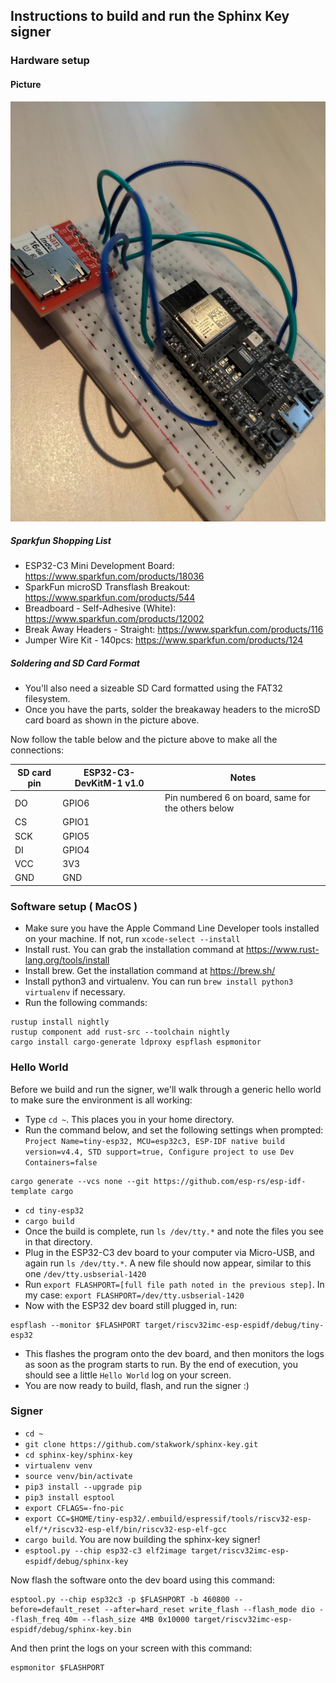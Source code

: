 ## Instructions to build and run the Sphinx Key signer

### Hardware setup

#### Picture

![Spi connections picture](docs/spi_connections.jpeg)

##### Sparkfun Shopping List

- ESP32-C3 Mini Development Board: https://www.sparkfun.com/products/18036
- SparkFun microSD Transflash Breakout: https://www.sparkfun.com/products/544
- Breadboard - Self-Adhesive (White): https://www.sparkfun.com/products/12002
- Break Away Headers - Straight: https://www.sparkfun.com/products/116
- Jumper Wire Kit - 140pcs: https://www.sparkfun.com/products/124

##### Soldering and SD Card Format
- You'll also need a sizeable SD Card formatted using the FAT32 filesystem.
- Once you have the parts, solder the breakaway headers to the microSD card board as shown in the picture above.

Now follow the table below and the picture above to make all the connections:

SD card pin | ESP32-C3-DevKitM-1 v1.0 | Notes
------------|-------------------------|--------------------
 DO         | GPIO6                   | Pin numbered 6 on board, same for the others below
 CS         | GPIO1                   | 
 SCK        | GPIO5                   |
 DI         | GPIO4                   |
 VCC        | 3V3                     |
 GND        | GND                     |

### Software setup ( MacOS )

- Make sure you have the Apple Command Line Developer tools installed on your machine. If not, run `xcode-select --install`
- Install rust. You can grab the installation command at https://www.rust-lang.org/tools/install
- Install brew. Get the installation command at https://brew.sh/
- Install python3 and virtualenv. You can run `brew install python3 virtualenv` if necessary.
- Run the following commands:
```
rustup install nightly
rustup component add rust-src --toolchain nightly
cargo install cargo-generate ldproxy espflash espmonitor
```

### Hello World

Before we build and run the signer, we'll walk through a generic hello world to make sure the environment is all working:

- Type `cd ~`. This places you in your home directory.
- Run the command below, and set the following settings when prompted: `Project Name=tiny-esp32, MCU=esp32c3, ESP-IDF native build version=v4.4, STD support=true, Configure project to use Dev Containers=false`
```
cargo generate --vcs none --git https://github.com/esp-rs/esp-idf-template cargo
```
- `cd tiny-esp32`
- `cargo build`
- Once the build is complete, run `ls /dev/tty.*` and note the files you see in that directory.
- Plug in the ESP32-C3 dev board to your computer via Micro-USB, and again run `ls /dev/tty.*`. A new file should now appear, similar to this one `/dev/tty.usbserial-1420`
- Run `export FLASHPORT=[full file path noted in the previous step]`. In my case: `export FLASHPORT=/dev/tty.usbserial-1420`
- Now with the ESP32 dev board still plugged in, run:
```
espflash --monitor $FLASHPORT target/riscv32imc-esp-espidf/debug/tiny-esp32
```
- This flashes the program onto the dev board, and then monitors the logs as soon as the program starts to run. By the end of execution, you should see a little `Hello World` log on your screen.
- You are now ready to build, flash, and run the signer :)

### Signer

- `cd ~`
- `git clone https://github.com/stakwork/sphinx-key.git`
- `cd sphinx-key/sphinx-key`
- `virtualenv venv`
- `source venv/bin/activate`
- `pip3 install --upgrade pip`
- `pip3 install esptool`
- `export CFLAGS=-fno-pic`
- `export CC=$HOME/tiny-esp32/.embuild/espressif/tools/riscv32-esp-elf/*/riscv32-esp-elf/bin/riscv32-esp-elf-gcc`
- `cargo build`. You are now building the sphinx-key signer!
- `esptool.py --chip esp32-c3 elf2image target/riscv32imc-esp-espidf/debug/sphinx-key`

Now flash the software onto the dev board using this command:
```
esptool.py --chip esp32c3 -p $FLASHPORT -b 460800 --before=default_reset --after=hard_reset write_flash --flash_mode dio --flash_freq 40m --flash_size 4MB 0x10000 target/riscv32imc-esp-espidf/debug/sphinx-key.bin
```
And then print the logs on your screen with this command:
```
espmonitor $FLASHPORT
```
